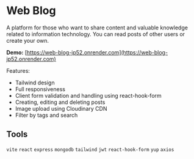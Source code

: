 # Web Blog 

A platform for those who want to share content and valuable knowledge related to information technology. You can read posts of other users or create your own.

**Demo:** [https://web-blog-jp52.onrender.com](https://web-blog-jp52.onrender.com)

Features:

- Tailwind design
- Full responsiveness
- Client form validation and handling using react-hook-form
- Creating, editing and deleting posts
- Image upload using Cloudinary CDN
- Filter by tags and search

## Tools

`vite` `react` `express` `mongodb` `tailwind` `jwt` `react-hook-form` `yup` `axios`
